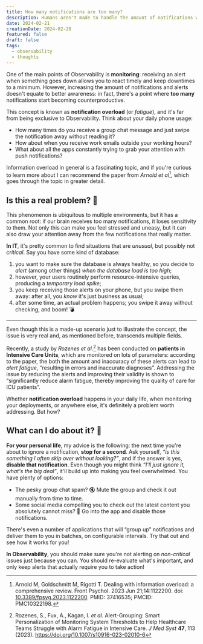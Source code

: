 ```yaml
---
title: How many notifications are too many?
description: Humans aren't made to handle the amount of notifications we receive nowadays. What's the real issue and how can you prevent it?
date: 2024-02-21
creationDate: 2024-02-20
featured: false
draft: false
tags:
  - observability
  - thoughts
---
```


One of the main points of Observability is **monitoring**: receiving an alert when something goes down allows you to react timely and keep downtimes to a minimum. However, increasing the amount of notifications and alerts doesn't equate to better awareness: in fact, there's a point where **too many** notifications start becoming counterproductive.

This concept is known as **notification overload** (or _fatigue_), and it's far from being exclusive to Observability. Think about your daily phone usage:

- How many times do you receive a group chat message and just swipe the notification away without reading it?
- How about when you receive work emails outside your working hours?
- What about all the apps constantly trying to grab your attention with push notifications?

Information overload in general is a fascinating topic, and if you're curious to learn more about I can recommend the paper from _Arnold et al_[^overload], which goes through the topic in greater detail.

## Is this a real problem? 🫠

This phenomenon is ubiquitous to multiple environments, but it has a common root: if our brain receives too many notifications, it loses sensitivity to them. Not only this can make you feel stressed and uneasy, but it can also draw your attention away from the few notifications that really matter.

**In IT**, it's pretty common to find situations that are _unusual_, but possibly not _critical_. Say you have some kind of database:

1. you want to make sure the database is always healthy, so you decide to _alert_ (among other things) _when the database load is too high_;
2. however, your users routinely perform resource-intensive queries, producing a _temporary load spike_;
3. you keep receiving those alerts on your phone, but you swipe them away: after all, you _know_ it's just business as usual;
4. after some time, an actual problem happens; you swipe it away without checking, and boom! 💣

---

Even though this is a made-up scenario just to illustrate the concept, the issue is very real and, as mentioned before, transcends multiple fields.

Recently, a study by _Rozenes et al._[^icu] has been conducted on **patients in Intensive Care Units**, which are monitored on lots of parameters: according to the paper, the both the amount and inaccuracy of these alerts can lead to _alert fatigue_, “resulting in errors and inaccurate diagnoses”. Addressing the issue by reducing the alerts and improving their validity is shown to “significantly reduce alarm fatigue, thereby improving the quality of care for ICU patients”.

Whether **notification overload** happens in your daily life, when monitoring your deployments, or anywhere else, it's definitely a problem worth addressing. But how?

## What can I do about it? 🧐

**For your personal life**, my advice is the following: the next time you're about to ignore a notification, **stop for a second**. Ask yourself, _“is this something I often skip over without looking?”_, and if the answer is yes, **disable that notification**. Even though you might think _“I'll just ignore it, what's the big deal”_, it'll build up into making you feel overwhelmed. You have plenty of options:

- The pesky group chat spam? 🔇 Mute the group and check it out manually from time to time.
- Some social media compelling you to check out the latest content you absolutely cannot miss? 🔕 Go into the app and disable those notifications.

There's even a number of applications that will “group up” notifications and deliver them to you in batches, on configurable intervals. Try that out and see how it works for you!

**In Observability**, you should make sure you're not alerting on _non-critical_ issues just because you can. You should re-evaluate what's important, and only keep alerts that actually require you to take action!


[^overload]: Arnold M, Goldschmitt M, Rigotti T. Dealing with information overload: a comprehensive review. Front Psychol. 2023 Jun 21;14:1122200. doi: [10.3389/fpsyg.2023.1122200](https://doi.org/10.3389%2Ffpsyg.2023.1122200). PMID: 37416535; PMCID: PMC10322198.

[^icu]: Rozenes, S., Fux, A., Kagan, I. *et al.* Alert-Grouping: Smart Personalization of Monitoring System Thresholds to Help Healthcare Teams Struggle with Alarm Fatigue in Intensive Care. *J Med Syst* **47**, 113 (2023). https://doi.org/10.1007/s10916-023-02010-6
